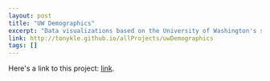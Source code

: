 ```yaml
---
layout: post
title: "UW Demographics"
excerpt: "Data visualizations based on the University of Washington's statistical data"
link: http://tonykle.github.io/allProjects/uwDemographics
tags: []
---
```


Here's a link to this project: [link](http://tonykle.github.io/allProjects/uwDemographics).

